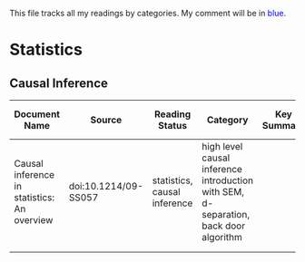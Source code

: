 This file tracks all my readings by categories. My comment will be in <span style="color:blue">blue</span>.

# Statistics
## Causal Inference
|Document Name   	|Source   	|Reading Status   	|Category   	|Key Summary   	|Link to Detailed Summary    |
|---	|---	|---	|---	|---	|---  |
|Causal inference in statistics: An overview   	|doi:10.1214/09-SS057   	|statistics, causal inference   	|high level causal inference introduction with SEM, d-separation, back door algorithm   	|   	|     |
|   	|   	|   	|   	|   	|     |
|   	|   	|   	|   	|   	|     |
